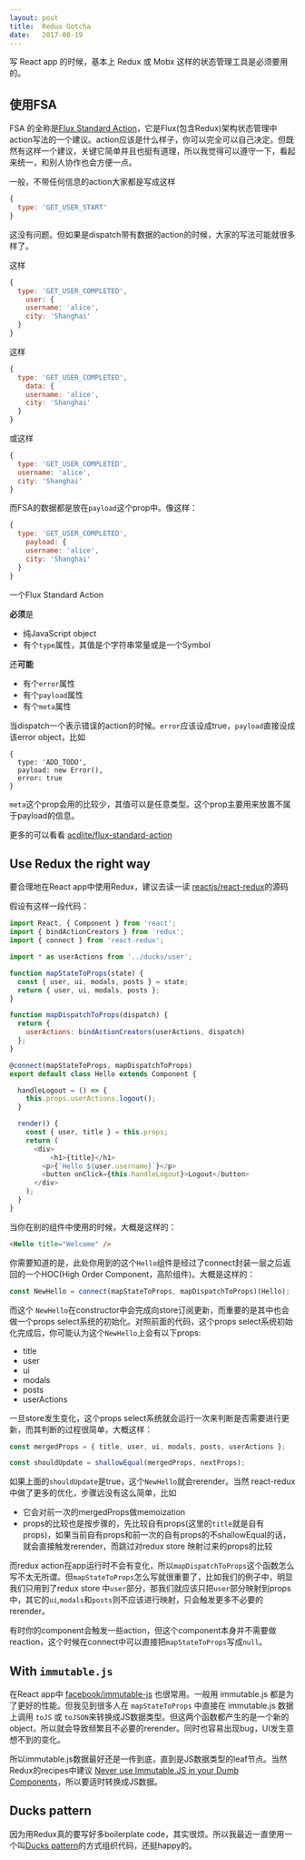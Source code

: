 ```yaml
---
layout: post
title:  Redux Gotcha
date:   2017-08-19
---
```


写 React app 的时候，基本上 Redux 或 Mobx 这样的状态管理工具是必须要用的。

## 使用FSA

FSA 的全称是[Flux Standard Action](https://github.com/acdlite/flux-standard-action)，它是Flux(包含Redux)架构状态管理中action写法的一个建议。action应该是什么样子，你可以完全可以自己决定。但既然有这样一个建议，关键它简单并且也挺有道理，所以我觉得可以遵守一下，看起来统一，和别人协作也会方便一点。

一般，不带任何信息的action大家都是写成这样

```js
{
  type: 'GET_USER_START'
}
```

这没有问题。但如果是dispatch带有数据的action的时候，大家的写法可能就很多样了。

这样

```js
{
  type: 'GET_USER_COMPLETED',
	user: {
    username: 'alice',
    city: 'Shanghai'
  }
}
```

这样

```js
{
  type: 'GET_USER_COMPLETED',
	data: {
    username: 'alice',
    city: 'Shanghai'
  }
}
```

或这样

```js
{
  type: 'GET_USER_COMPLETED',
  username: 'alice',
  city: 'Shanghai'
}
```

而FSA的数据都是放在`payload`这个prop中。像这样：

```js
{
  type: 'GET_USER_COMPLETED',
	payload: {
    username: 'alice',
    city: 'Shanghai'
  }
}
```

一个Flux Standard Action

**必须**是

- 纯JavaScript object
- 有个`type`属性，其值是个字符串常量或是一个Symbol

还**可能**

- 有个`error`属性
- 有个`payload`属性
- 有个`meta`属性

当dispatch一个表示错误的action的时候。`error`应该设成true，`payload`直接设成该error object，比如

```
{
  type: 'ADD_TODO',
  payload: new Error(),
  error: true
}
```

`meta`这个prop会用的比较少，其值可以是任意类型。这个prop主要用来放置不属于payload的信息。

更多的可以看看  [acdlite/flux-standard-action](https://github.com/acdlite/flux-standard-action)


## Use Redux the right way

要合理地在React app中使用Redux，建议去读一读 [reactjs/react-redux](https://github.com/reactjs/react-redux)的源码

假设有这样一段代码：

```js
import React, { Component } from 'react';
import { bindActionCreators } from 'redux';
import { connect } from 'react-redux';

import * as userActions from '../ducks/user';

function mapStateToProps(state) {
  const { user, ui, modals, posts } = state;
  return { user, ui, modals, posts };
}

function mapDispatchToProps(dispatch) {
  return {
    userActions: bindActionCreators(userActions, dispatch)
  };
}

@connect(mapStateToProps, mapDispatchToProps)
export default class Hello extends Component {

  handleLogout = () => {
    this.props.userActions.logout();
  }

  render() {
    const { user, title } = this.props;
    return (
      <div>
		  <h1>{title}</h1>
        <p>{`Hello ${user.username}`}</p>
        <button onClick={this.handleLogout}>Logout</button>
      </div>
    );
  }
}
```

当你在别的组件中使用的时候，大概是这样的：

```html
<Hello title="Welcome" />
```

你需要知道的是，此处你用到的这个`Hello`组件是经过了connect封装一层之后返回的一个HOC(High Order Component，高阶组件)。大概是这样的：

```js
const NewHello = connect(mapStateToProps, mapDispatchToProps)(Hello);
```

而这个 `NewHello`在constructor中会完成向store订阅更新，而重要的是其中也会做一个props select系统的初始化。对照前面的代码，这个props select系统初始化完成后，你可能认为这个`NewHello`上会有以下props:

- title 
- user
- ui
- modals
- posts
- userActions

一旦store发生变化，这个props select系统就会运行一次来判断是否需要进行更新，而其判断的过程很简单，大概这样：

```js
const mergedProps = { title, user, ui, modals, posts, userActions };

const shouldUpdate = shallowEqual(mergedProps, nextProps);
```

如果上面的`shouldUpdate`是true，这个`NewHello`就会rerender。当然 react-redux 中做了更多的优化，步骤远没有这么简单，比如

- 它会对前一次的mergedProps做memoization
- props的比较也是按步骤的，先比较自有props(这里的`title`就是自有props)，如果当前自有props和前一次的自有props的不shallowEqual的话，就会直接触发rerender，而跳过对redux store 映射过来的props的比较

而redux action在app运行时不会有变化，所以`mapDispatchToProps`这个函数怎么写不太无所谓。但`mapStateToProps`怎么写就很重要了，比如我们的例子中，明显我们只用到了redux store 中`user`部分，那我们就应该只把`user`部分映射到props中，其它的`ui`,`modals`和`posts`则不应该进行映射，只会触发更多不必要的rerender。

有时你的component会触发一些action，但这个component本身并不需要做reaction，这个时候在connect中可以直接把`mapStateToProps`写成`null`。


## With `immutable.js`

在React app中  [facebook/immutable-js](https://github.com/facebook/immutable-js/) 也很常用。一般用 immutable.js 都是为了更好的性能。但我见到很多人在 `mapStateToProps` 中直接在 immutable.js 数据上调用 `toJS` 或 `toJSON`来转换成JS数据类型。但这两个函数都产生的是一个新的object，所以就会导致频繁且不必要的rerender。同时也容易出现bug，UI发生意想不到的变化。

所以immutable.js数据最好还是一传到底，直到是JS数据类型的leaf节点。当然Redux的recipes中建议 [Never use Immutable.JS in your Dumb Components](http://redux.js.org/docs/recipes/UsingImmutableJS.html#never-use-immutablejs-in-your-dumb-components)，所以要适时转换成JS数据。

## Ducks pattern
因为用Redux真的要写好多boilerplate code，其实很烦。所以我最近一直使用一个叫[Ducks pattern](https://github.com/erikras/ducks-modular-redux)的方式组织代码，还挺happy的。

